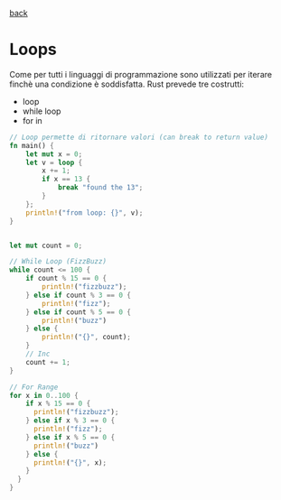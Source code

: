 [back](../README.md)

# Loops
Come per tutti i linguaggi di programmazione sono utilizzati per iterare finchè una condizione è soddisfatta. Rust prevede tre costrutti:
+ loop
+ while loop
+ for in 

```rust
// Loop permette di ritornare valori (can break to return value)
fn main() {
    let mut x = 0;
    let v = loop {
        x += 1;
        if x == 13 {
            break "found the 13";
        }
    };
    println!("from loop: {}", v);
}


let mut count = 0;

// While Loop (FizzBuzz)
while count <= 100 {
    if count % 15 == 0 {
        println!("fizzbuzz");
    } else if count % 3 == 0 {
        println!("fizz");
    } else if count % 5 == 0 {
        println!("buzz")
    } else {
        println!("{}", count);
    }
    // Inc
    count += 1;
}

// For Range
for x in 0..100 {
    if x % 15 == 0 {
      println!("fizzbuzz");
    } else if x % 3 == 0 {
      println!("fizz");
    } else if x % 5 == 0 {
      println!("buzz")
    } else {
      println!("{}", x);
    }
  }
}
```